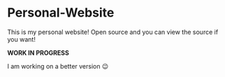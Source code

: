# Personal-Website
This is my personal website! Open source and you can view the source if you want!

**WORK IN PROGRESS**

I am working on a better version 😉
